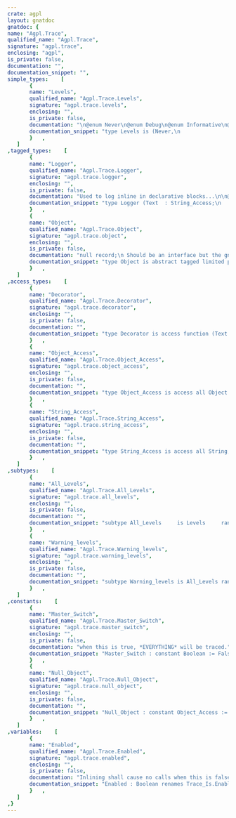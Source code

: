 ```yaml
---
crate: agpl
layout: gnatdoc
gnatdoc: {
name: "Agpl.Trace",
qualified_name: "Agpl.Trace",
signature: "agpl.trace",
enclosing: "agpl",
is_private: false,
documentation: "",
documentation_snippet: "",
simple_types:    [
       {
       name: "Levels",
       qualified_name: "Agpl.Trace.Levels",
       signature: "agpl.trace.levels",
       enclosing: "",
       is_private: false,
       documentation: "\n@enum Never\n@enum Debug\n@enum Informative\n@enum Warning\n  From here up, always logged even if section not enabled\n@enum Error\n@enum Always",
       documentation_snippet: "type Levels is (Never,\n                Debug,\n                Informative,\n                Warning,\n                Error,\n                Always);",
       }   ,
   ]
,tagged_types:    [
       {
       name: "Logger",
       qualified_name: "Agpl.Trace.Logger",
       signature: "agpl.trace.logger",
       enclosing: "",
       is_private: false,
       documentation: "Used to log inline in declarative blocks...\n\n@field Text\n@field Level",
       documentation_snippet: "type Logger (Text  : String_Access;\n             Level : Levels) is new Ada.Finalization.Limited_Controlled\nwith null record;",
       }   ,
       {
       name: "Object",
       qualified_name: "Agpl.Trace.Object",
       signature: "agpl.trace.object",
       enclosing: "",
       is_private: false,
       documentation: "null record;\n Should be an interface but the gnat bug with containers prevents it",
       documentation_snippet: "type Object is abstract tagged limited private;",
       }   ,
   ]
,access_types:    [
       {
       name: "Decorator",
       qualified_name: "Agpl.Trace.Decorator",
       signature: "agpl.trace.decorator",
       enclosing: "",
       is_private: false,
       documentation: "",
       documentation_snippet: "type Decorator is access function (Text    : in String;\n                                   Level   : in Levels;\n                                   Section : in String) return String;",
       }   ,
       {
       name: "Object_Access",
       qualified_name: "Agpl.Trace.Object_Access",
       signature: "agpl.trace.object_access",
       enclosing: "",
       is_private: false,
       documentation: "",
       documentation_snippet: "type Object_Access is access all Object'Class;",
       }   ,
       {
       name: "String_Access",
       qualified_name: "Agpl.Trace.String_Access",
       signature: "agpl.trace.string_access",
       enclosing: "",
       is_private: false,
       documentation: "",
       documentation_snippet: "type String_Access is access all String;",
       }   ,
   ]
,subtypes:    [
       {
       name: "All_Levels",
       qualified_name: "Agpl.Trace.All_Levels",
       signature: "agpl.trace.all_levels",
       enclosing: "",
       is_private: false,
       documentation: "",
       documentation_snippet: "subtype All_Levels     is Levels     range Never .. Always;",
       }   ,
       {
       name: "Warning_levels",
       qualified_name: "Agpl.Trace.Warning_levels",
       signature: "agpl.trace.warning_levels",
       enclosing: "",
       is_private: false,
       documentation: "",
       documentation_snippet: "subtype Warning_levels is All_Levels range Debug .. Error;",
       }   ,
   ]
,constants:    [
       {
       name: "Master_Switch",
       qualified_name: "Agpl.Trace.Master_Switch",
       signature: "agpl.trace.master_switch",
       enclosing: "",
       is_private: false,
       documentation: "when this is true, *EVERYTHING* will be traced.",
       documentation_snippet: "Master_Switch : constant Boolean := False;",
       }   ,
       {
       name: "Null_Object",
       qualified_name: "Agpl.Trace.Null_Object",
       signature: "agpl.trace.null_object",
       enclosing: "",
       is_private: false,
       documentation: "",
       documentation_snippet: "Null_Object : constant Object_Access := null;",
       }   ,
   ]
,variables:    [
       {
       name: "Enabled",
       qualified_name: "Agpl.Trace.Enabled",
       signature: "agpl.trace.enabled",
       enclosing: "",
       is_private: false,
       documentation: "Inlining shall cause no calls when this is false.\nI have tested this; if this doesn't work something has gone wrong.",
       documentation_snippet: "Enabled : Boolean renames Trace_Is.Enabled;",
       }   ,
   ]
,}
---
```

